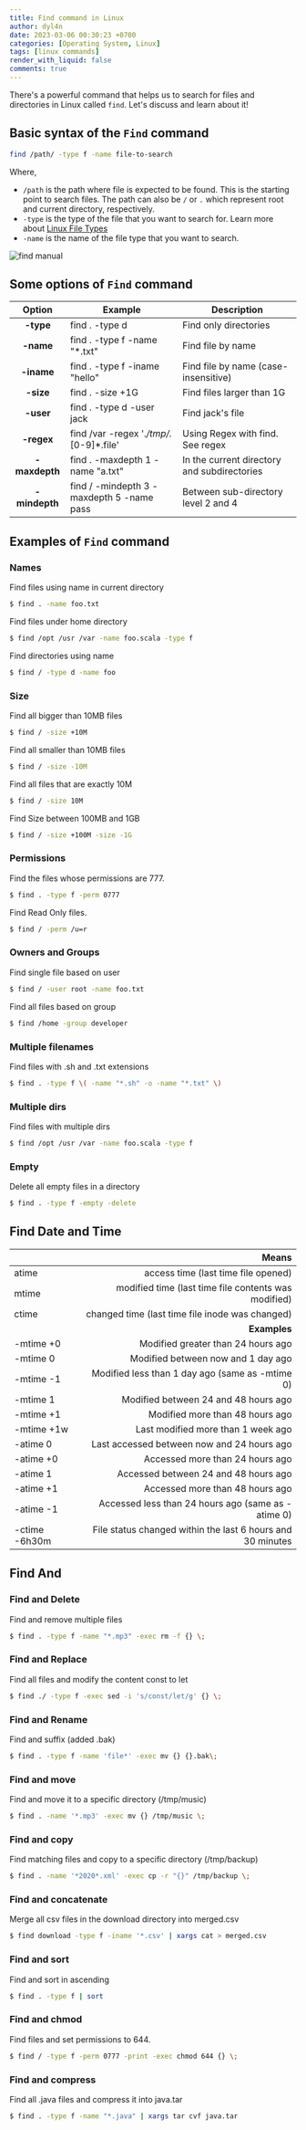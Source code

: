 ```yaml
---
title: Find command in Linux
author: dyl4n
date: 2023-03-06 00:30:23 +0700
categories: [Operating System, Linux]
tags: [linux commands]
render_with_liquid: false
comments: true
---
```



There's a powerful command that helps us to search for files and directories in Linux called `find`. Let's discuss and learn about it!

## Basic syntax of the `Find` command

```bash
find /path/ -type f -name file-to-search
```

Where,
- `/path`  is the path where file is expected to be found. This is the starting point to search files. The path can also be `/` or `.` which represent root and current directory, respectively.
- `-type` is the type of the file that you want to search for. Learn more about [Linux File Types](https://quocdat.me/2023/03/05/linux-file-types)
- `-name` is the name of the file type that you want to search.

![find manual](https://user-images.githubusercontent.com/98354414/223011836-225762f9-f131-4729-b671-7c361f810580.png)

## Some options of `Find` command

|   **Option**  	|                **Example**                	|               **Description**               	|
|:-------------:	|-----------------------------------------	|-------------------------------------------	|
|   **-type**   	| find . -type d                            	| Find only directories                       	|
|   **-name**   	| find . -type f -name "*.txt"              	| Find file by name                           	|
|   **-iname**  	| find . -type f -iname "hello"             	| Find file by name (case-insensitive)        	|
|   **-size**   	| find . -size +1G                          	| Find files larger than 1G                   	|
|   **-user**   	| find . -type d -user jack                 	| Find jack's file                            	|
|   **-regex**  	| find /var -regex '.*/tmp/.*[0-9]*.file'   	| Using Regex with find. See regex            	|
| **-maxdepth** 	| find . -maxdepth 1 -name "a.txt"          	| In the current directory and subdirectories 	|
| **-mindepth** 	| find / -mindepth 3 -maxdepth 5 -name pass 	| Between sub-directory level 2 and 4         	|

## Examples of `Find` command

### Names
Find files using name in current directory
```bash
$ find . -name foo.txt
```

Find files under home directory
```bash
$ find /opt /usr /var -name foo.scala -type f
```

Find directories using name
```bash
$ find / -type d -name foo
```

### Size
Find all bigger than 10MB files
```bash
$ find / -size +10M
```

Find all smaller than 10MB files
```bash
$ find / -size -10M
```

Find all files that are exactly 10M
```bash
$ find / -size 10M
```

Find Size between 100MB and 1GB
```bash
$ find / -size +100M -size -1G
```

### Permissions
Find the files whose permissions are 777.
```bash
$ find . -type f -perm 0777
```

Find Read Only files.
```bash
$ find / -perm /u=r
```


### Owners and Groups
Find single file based on user
```bash
$ find / -user root -name foo.txt
```


Find all files based on group
```bash
$ find /home -group developer
```


### Multiple filenames
Find files with .sh and .txt extensions
```bash
$ find . -type f \( -name "*.sh" -o -name "*.txt" \)
```


### Multiple dirs
Find files with multiple dirs
```bash
$ find /opt /usr /var -name foo.scala -type f
```


### Empty
Delete all empty files in a directory
```bash
$ find . -type f -empty -delete
```


## Find Date and Time

|               	|                            Means                           	|
|---------------	|----------------------------------------------------------:	|
|     atime     	|             access time (last time file opened)            	|
|     mtime     	|    modified time (last time file contents was modified)    	|
|     ctime     	|       changed time (last time file inode was changed)      	|
|               	|                        **Examples**                        	|
|   -mtime +0   	|             Modified greater than 24 hours ago             	|
|    -mtime 0   	|             Modified between now and 1 day ago             	|
|   -mtime -1   	|       Modified less than 1 day ago (same as -mtime 0)      	|
|    -mtime 1   	|            Modified between 24 and 48 hours ago            	|
|   -mtime +1   	|               Modified more than 48 hours ago              	|
|   -mtime +1w  	|             Last modified more than 1 week ago             	|
|    -atime 0   	|         Last accessed between now and 24 hours ago         	|
|   -atime +0   	|               Accessed more than 24 hours ago              	|
|    -atime 1   	|            Accessed between 24 and 48 hours ago            	|
|   -atime +1   	|               Accessed more than 48 hours ago              	|
|   -atime -1   	|     Accessed less than 24 hours ago (same as -atime 0)     	|
| -ctime -6h30m 	| File status changed within the last 6 hours and 30 minutes 	|

## Find And
### Find and Delete
Find and remove multiple files
```bash
$ find . -type f -name "*.mp3" -exec rm -f {} \;
```


### Find and Replace
Find all files and modify the content const to let
```bash
$ find ./ -type f -exec sed -i 's/const/let/g' {} \;
```


### Find and Rename
Find and suffix (added .bak)
```bash
$ find . -type f -name 'file*' -exec mv {} {}.bak\;
```


### Find and move
Find and move it to a specific directory (/tmp/music)
```bash
$ find . -name '*.mp3' -exec mv {} /tmp/music \;
```


### Find and copy
Find matching files and copy to a specific directory (/tmp/backup)
```bash
$ find . -name '*2020*.xml' -exec cp -r "{}" /tmp/backup \;
```


### Find and concatenate
Merge all csv files in the download directory into merged.csv
```bash
$ find download -type f -iname '*.csv' | xargs cat > merged.csv
```

### Find and sort
Find and sort in ascending
```bash
$ find . -type f | sort
```


### Find and chmod
Find files and set permissions to 644.
```bash
$ find / -type f -perm 0777 -print -exec chmod 644 {} \;
```


### Find and compress
Find all .java files and compress it into java.tar
```bash
$ find . -type f -name "*.java" | xargs tar cvf java.tar
```